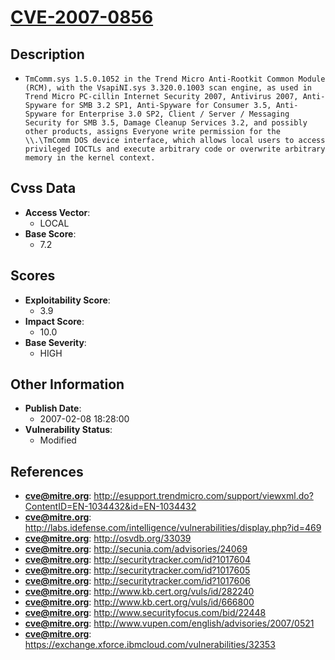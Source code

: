 
# [CVE-2007-0856](http://esupport.trendmicro.com/support/viewxml.do?ContentID=EN-1034432&id=EN-1034432)

## Description

- `TmComm.sys 1.5.0.1052 in the Trend Micro Anti-Rootkit Common Module (RCM), with the VsapiNI.sys 3.320.0.1003 scan engine, as used in Trend Micro PC-cillin Internet Security 2007, Antivirus 2007, Anti-Spyware for SMB 3.2 SP1, Anti-Spyware for Consumer 3.5, Anti-Spyware for Enterprise 3.0 SP2, Client / Server / Messaging Security for SMB 3.5, Damage Cleanup Services 3.2, and possibly other products, assigns Everyone write permission for the \\.\TmComm DOS device interface, which allows local users to access privileged IOCTLs and execute arbitrary code or overwrite arbitrary memory in the kernel context.`

## Cvss Data

- **Access Vector**:
  - LOCAL
- **Base Score**:
  - 7.2

## Scores

- **Exploitability Score**:
  - 3.9
- **Impact Score**:
  - 10.0
- **Base Severity**:
  - HIGH

## Other Information

- **Publish Date**:
  - 2007-02-08 18:28:00
- **Vulnerability Status**:
  - Modified

## References

- **cve@mitre.org**: http://esupport.trendmicro.com/support/viewxml.do?ContentID=EN-1034432&id=EN-1034432
- **cve@mitre.org**: http://labs.idefense.com/intelligence/vulnerabilities/display.php?id=469
- **cve@mitre.org**: http://osvdb.org/33039
- **cve@mitre.org**: http://secunia.com/advisories/24069
- **cve@mitre.org**: http://securitytracker.com/id?1017604
- **cve@mitre.org**: http://securitytracker.com/id?1017605
- **cve@mitre.org**: http://securitytracker.com/id?1017606
- **cve@mitre.org**: http://www.kb.cert.org/vuls/id/282240
- **cve@mitre.org**: http://www.kb.cert.org/vuls/id/666800
- **cve@mitre.org**: http://www.securityfocus.com/bid/22448
- **cve@mitre.org**: http://www.vupen.com/english/advisories/2007/0521
- **cve@mitre.org**: https://exchange.xforce.ibmcloud.com/vulnerabilities/32353
